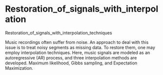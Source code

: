 # Restoration_of_signals_with_interpolation
Restoration_of_signals_with_interpolation_techniques


Music recordings often suffer from noise. An approach to deal with this issue is to treat noisy segments as missing data.
To restore them, one may employ interpolation techniques. Here, music signals are modeled as an autoregressive (AR) process,
and three interpolation methods are developed. Maximum likelihood, Gibbs sampling, and Expectation Maximization.
